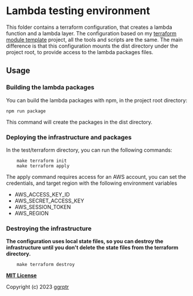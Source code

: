 # Lambda testing environment

This folder contains a terraform configuration, that creates a lambda function and a lambda layer.
The configuration based on my [terraform module template](https://github.com/ggrptr/terraform-module-template) project,
all the tools and scripts are the same.
The main difference is that this configuration mounts the dist directory under the project root, to provide access
to the lambda packages files.

## Usage

### Building the lambda packages

You can build the lambda packages with npm, in the project root directory:

```shell
npm run package
```

This command will create the packages in the dist directory.

### Deploying the infrastructure and packages

In the test/terraform directory, you can run the following commands:

```shell
    make terraform init
    make terraform apply
```

The apply command requires access for an AWS account, you can set the credentials, and target region with the following
environment variables

-   AWS_ACCESS_KEY_ID
-   AWS_SECRET_ACCESS_KEY
-   AWS_SESSION_TOKEN
-   AWS_REGION

### Destroying the infrastructure

**The configuration uses local state files, so you can destroy the infrastructure until you don't delete the state files
from the terraform directory.**

```shell
    make terraform destroy
```

**[MIT License](https://opensource.org/licenses/MIT)**

Copyright (c) 2023 [ggrptr](https://github.com/ggrptr)
